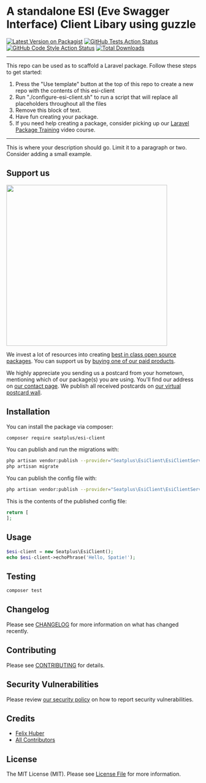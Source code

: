 # A standalone ESI (Eve Swagger Interface) Client Libary using guzzle

[![Latest Version on Packagist](https://img.shields.io/packagist/v/seatplus/esi-client.svg?style=flat-square)](https://packagist.org/packages/seatplus/esi-client)
[![GitHub Tests Action Status](https://img.shields.io/github/workflow/status/seatplus/esi-client/run-tests?label=tests)](https://github.com/seatplus/esi-client/actions?query=workflow%3Arun-tests+branch%3Amain)
[![GitHub Code Style Action Status](https://img.shields.io/github/workflow/status/seatplus/esi-client/Check%20&%20fix%20styling?label=code%20style)](https://github.com/seatplus/esi-client/actions?query=workflow%3A"Check+%26+fix+styling"+branch%3Amain)
[![Total Downloads](https://img.shields.io/packagist/dt/seatplus/esi-client.svg?style=flat-square)](https://packagist.org/packages/seatplus/esi-client)

---
This repo can be used as to scaffold a Laravel package. Follow these steps to get started:

1. Press the "Use template" button at the top of this repo to create a new repo with the contents of this esi-client
2. Run "./configure-esi-client.sh" to run a script that will replace all placeholders throughout all the files
3. Remove this block of text.
4. Have fun creating your package.
5. If you need help creating a package, consider picking up our <a href="https://laravelpackage.training">Laravel Package Training</a> video course.
---

This is where your description should go. Limit it to a paragraph or two. Consider adding a small example.

## Support us

[<img src="https://github-ads.s3.eu-central-1.amazonaws.com/esi-client.jpg?t=1" width="419px" />](https://spatie.be/github-ad-click/esi-client)

We invest a lot of resources into creating [best in class open source packages](https://spatie.be/open-source). You can support us by [buying one of our paid products](https://spatie.be/open-source/support-us).

We highly appreciate you sending us a postcard from your hometown, mentioning which of our package(s) you are using. You'll find our address on [our contact page](https://spatie.be/about-us). We publish all received postcards on [our virtual postcard wall](https://spatie.be/open-source/postcards).

## Installation

You can install the package via composer:

```bash
composer require seatplus/esi-client
```

You can publish and run the migrations with:

```bash
php artisan vendor:publish --provider="Seatplus\EsiClient\EsiClientServiceProvider" --tag="esi-client-migrations"
php artisan migrate
```

You can publish the config file with:
```bash
php artisan vendor:publish --provider="Seatplus\EsiClient\EsiClientServiceProvider" --tag="esi-client-config"
```

This is the contents of the published config file:

```php
return [
];
```

## Usage

```php
$esi-client = new Seatplus\EsiClient();
echo $esi-client->echoPhrase('Hello, Spatie!');
```

## Testing

```bash
composer test
```

## Changelog

Please see [CHANGELOG](CHANGELOG.md) for more information on what has changed recently.

## Contributing

Please see [CONTRIBUTING](.github/CONTRIBUTING.md) for details.

## Security Vulnerabilities

Please review [our security policy](../../security/policy) on how to report security vulnerabilities.

## Credits

- [Felix Huber](https://github.com/seatplus)
- [All Contributors](../../contributors)

## License

The MIT License (MIT). Please see [License File](LICENSE.md) for more information.
